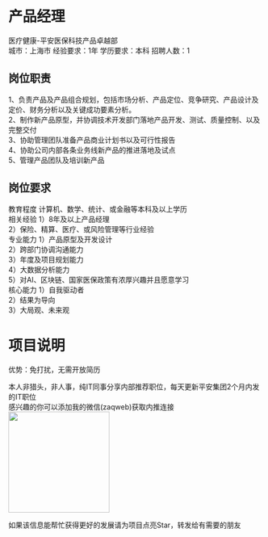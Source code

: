 # 产品经理
医疗健康-平安医保科技产品卓越部  
城市：上海市 经验要求：1年 学历要求：本科  招聘人数：1

## 岗位职责
1、负责产品及产品组合规划，包括市场分析、产品定位、竞争研究、产品设计及定价、财务分析以及关键成功要素分析。   
2、制作新产品原型，并协调技术开发部门落地产品开发、测试、质量控制、以及完整交付   
3、协助管理团队准备产品商业计划书以及可行性报告   
4、协助公司内部各条业务线新产品的推进落地及试点   
5、管理产品团队及培训新产品

## 岗位要求
教育程度	计算机、数学、统计、或金融等本科及以上学历   
相关经验	1）8年及以上产品经理   
2）保险、精算、医疗、或风险管理等行业经验   
专业能力	1）产品原型及开发设计   
2）跨部门协调沟通能力   
3）年度及项目规划能力   
4）大数据分析能力   
5）对AI、区块链、国家医保政策有浓厚兴趣并且愿意学习   
核心能力	1）自我驱动者   
2）结果为导向   
3）大局观、未来观

# 项目说明

优势：免打扰，无需开放简历

本人非猎头，非人事，纯IT同事分享内部推荐职位，每天更新平安集团2个月内发的IT职位  
感兴趣的你可以添加我的微信(zaqweb)获取内推连接  
<img src="https://github.com/zaqweb/PA-IT-JOBS/blob/master/WechatICode.jpeg"  height="200" width="200">

如果该信息能帮忙获得更好的发展请为项目点亮Star，转发给有需要的朋友




